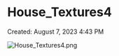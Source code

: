# House_Textures4

Created: August 7, 2023 4:43 PM

![House_Textures4.png](House_Textures4%20f0c2a4f7c8e14d4c83529c71348e77e3/House_Textures4.png)
